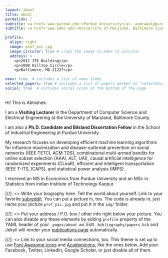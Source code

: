 ```yaml
---
layout: about
title: about
permalink: /
subtitle: <a href='www.purdue.edu'>Purdue University</a>. aumrawal@purdue.edu.
subtitle: <a href='www.umbc.edu'>University of Maryland, Baltimore County</a>. aumrawal@umbc.edu.

profile:
  align: right
  image: prof_pic.jpg
  image_circular: true # crops the image to make it circular
  address: >
    <p>201C ITE Building</p>
    <p>1000 Hilltop Circle</p>
    <p>Baltimore, MD 21227</p>

news: true  # includes a list of news items
selected_papers: true # includes a list of papers marked as "selected={true}"
social: true  # includes social icons at the bottom of the page
---
```


Hi! This is Abhishek. 

I am a **Visiting Lecturer** in the Department of Computer Science and Electrical Engineering at the University of Maryland, Baltimore County. 

I am also a **Ph.D. Candidate and Bilsland Dissertation Fellow** in the School of Industrial Engineering at Purdue University. 

My research focuses on developing efficient machine learning algorithms for influence maximization and disease-outbreak prevention on social networks (IEEE TETCI, ACM TDS), combinatorial multi-armed bandits for online subset selection (AAAI, ALT, UAI), causal artificial intelligence for randomized experiments (CLeaR), efficient and intelligent transportation (IEEE T-ITS, ICAPS), and statistical power analysis (IMPS).

I received an MS in Economics from Purdue University and an MSc in Statistics from Indian Institute of Technology Kanpur.

[//]: <> Write your biography here. Tell the world about yourself. Link to your favorite [subreddit](http://reddit.com). You can put a picture in, too. The code is already in, just name your picture `prof_pic.jpg` and put it in the `img/` folder.

[//]: <> Put your address / P.O. box / other info right below your picture. You can also disable any these elements by editing `profile` property of the YAML header of your `_pages/about.md`. Edit `_bibliography/papers.bib` and Jekyll will render your [publications page](/al-folio/publications/) automatically.

[//]: <> Link to your social media connections, too. This theme is set up to use [Font Awesome icons](http://fortawesome.github.io/Font-Awesome/) and [Academicons](https://jpswalsh.github.io/academicons/), like the ones below. Add your Facebook, Twitter, LinkedIn, Google Scholar, or just disable all of them.
